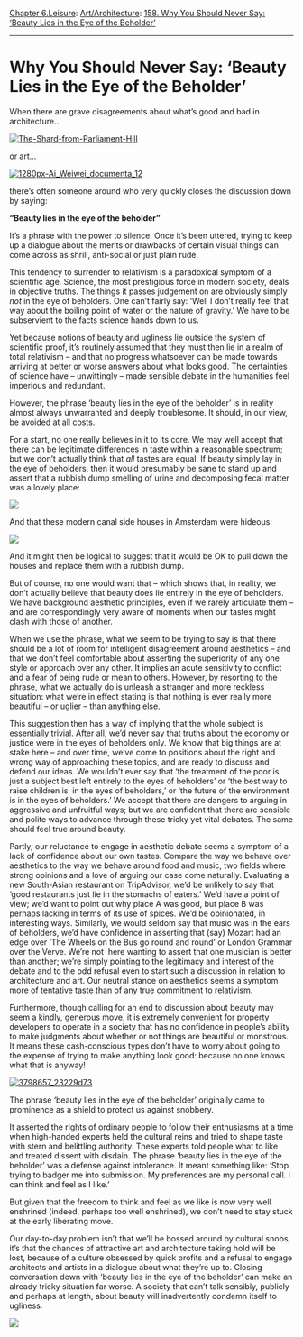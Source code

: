 [Chapter 6.Leisure](https://www.theschooloflife.com/thebookoflife/category/leisure/): [Art/Architecture](https://www.theschooloflife.com/thebookoflife/category/leisure/artarchitecture/): [158. Why You Should Never Say: ‘Beauty Lies in the Eye of the Beholder’](https://www.theschooloflife.com/thebookoflife/why-you-should-never-say-beauty-lies-in-the-eye-of-the-beholder/)

* * *

# Why You Should Never Say: ‘Beauty Lies in the Eye of the Beholder’

When there are grave disagreements about what’s good and bad in architecture…

[![The-Shard-from-Parliament-Hill](https://www.theschooloflife.com/thebookoflife/wp-content/uploads/2015/07/The-Shard-from-Parliament-Hill.jpg)](http://www.thebookoflife.org/wp-content/uploads/2015/07/The-Shard-from-Parliament-Hill.jpg)

or art…

[![1280px-Ai_Weiwei_documenta_12](https://www.theschooloflife.com/thebookoflife/wp-content/uploads/2015/07/1280px-Ai_Weiwei_documenta_12.jpg)](http://www.thebookoflife.org/wp-content/uploads/2015/07/1280px-Ai_Weiwei_documenta_12.jpg)

there’s often someone around who very quickly closes the discussion down by saying:

**“Beauty lies in the eye of the beholder”**

It’s a phrase with the power to silence. Once it’s been uttered, trying to keep up a dialogue about the merits or drawbacks of certain visual things can come across as shrill, anti-social or just plain rude.

This tendency to surrender to relativism is a paradoxical symptom of a scientific age. Science, the most prestigious force in modern society, deals in objective truths. The things it passes judgement on are obviously simply _not_ in the eye of beholders. One can’t fairly&nbsp;say: ‘Well I don’t really feel that way about the boiling point of water or the nature of gravity.’ We have to be subservient to the facts science hands down to us.

Yet because notions of beauty and ugliness lie outside the system of scientific proof, it’s routinely assumed that they must then lie in a realm of total relativism – and that no progress whatsoever can be made towards arriving at better or worse answers about what looks good. The certainties of science have – unwittingly – made sensible debate in the humanities feel imperious and redundant.

However, the phrase ‘beauty lies in the eye of the beholder’ is in reality almost always unwarranted and deeply troublesome. It should, in our view, be avoided at all costs.

For a start, no one really believes in it to its core. We may well accept that there can be legitimate differences in taste within a reasonable spectrum; but we don’t actually think that _all_ tastes are equal. If beauty simply lay in the eye of beholders, then it would presumably be sane to stand up and assert that a rubbish dump smelling of urine and decomposing fecal matter was a lovely place:

![](http://static.guim.co.uk/sys-images/Guardian/Pix/pictures/2012/12/17/1355749064055/landfill-rubbish-dump-uk-010.jpg)

And that these modern canal side houses in Amsterdam were hideous:

![](http://payload.cargocollective.com/1/4/137872/1838577/amsterdam%20architecture%20tour%20broneo2%20c%20kapungo.jpg)

And it might then be logical to suggest that it would be OK to pull down the houses and replace them with a rubbish dump.

But of course, no one would want that – which shows that, in reality, we don’t actually believe that beauty does lie entirely in the eye of beholders. We have background aesthetic principles, even if we rarely articulate them – and are correspondingly very aware of moments when our tastes might clash with those of another.

When we use the phrase, what we seem to be trying to say is that there should be a lot of room for intelligent disagreement around aesthetics – and that we don’t feel comfortable about asserting the superiority of any one style or approach over any other. It implies an acute sensitivity to conflict and a fear of being rude or mean to others. However, by resorting to the phrase, what we actually do is unleash a stranger and more reckless situation: what we’re in effect stating is that nothing is ever really more beautiful – or uglier – than anything else.

This suggestion then has a way of implying that the whole subject is essentially trivial. After all, we’d never say that truths about the economy or justice were in the eyes of beholders only. We know that big things are at stake here – and over time, we’ve come to positions about the right and wrong way of approaching these topics, and are ready to discuss and defend our ideas. We wouldn’t ever say that ‘the treatment of the poor is just a subject best left entirely to the eyes of beholders’ or ‘the best way to raise children is &nbsp;in the eyes of beholders,’ or ‘the future of the environment is in the eyes of beholders.’ We accept that there are dangers to arguing in aggressive and unfruitful ways; but we are confident that there are sensible and polite ways to advance through these tricky yet vital debates. The same should feel true around beauty.

Partly, our reluctance to engage in aesthetic debate seems a symptom of a lack of confidence about our own tastes. Compare the way we behave over aesthetics to the way we behave around food and music, two fields where strong opinions and a love of arguing our case come naturally. Evaluating a new South-Asian restaurant on TripAdvisor, we’d be unlikely to say that ‘good restaurants just lie in the stomachs of eaters.’ We’d have a point of view; we’d want to point out why place A was good, but place B was perhaps lacking in terms of its use of spices. We’d be opinionated, in interesting ways. Similarly, we would seldom say that music was in the ears of beholders, we’d have confidence in asserting that (say) Mozart had an edge over ‘The Wheels on the Bus go round and round’ or London Grammar over the Verve. We’re not &nbsp;here wanting to assert that one musician is better than another; we’re simply pointing to the legitimacy and interest of the debate and to the odd refusal even to start such a discussion in relation to architecture and art. Our neutral stance on aesthetics seems a symptom more of tentative taste than of any true commitment to relativism.

Furthermore, though calling for an end to discussion about beauty may seem a kindly, generous move, it is extremely convenient for property developers to operate in a society that has no confidence in people’s ability to make judgments about whether or not things are beautiful or monstrous. It means these cash-conscious types don’t have to worry about going to the expense of trying to make anything look good: because no one knows what that is anyway!

[![3798657_23229d73](https://www.theschooloflife.com/thebookoflife/wp-content/uploads/2015/07/3798657_23229d73.jpg)](http://www.thebookoflife.org/wp-content/uploads/2015/07/3798657_23229d73.jpg)

The phrase ‘beauty lies in the eye of the beholder’ originally came to prominence as a shield to protect us against snobbery.

It asserted the rights of ordinary people to follow their enthusiasms at a time when high-handed experts held the cultural reins and tried to shape taste with stern and belittling authority. These experts told people what to like and treated dissent with disdain. The phrase ‘beauty lies in the eye of the beholder’ was a defense against intolerance. It meant something like: ‘Stop trying to badger me into submission. My preferences are my personal call. I can think and feel as I like.’

But given that the freedom to think and feel as we like is now very&nbsp;well enshrined (indeed, perhaps too well enshrined), we don’t need to stay stuck at the early liberating move.

Our day-to-day problem isn’t that we’ll be bossed around by cultural snobs, it’s that the chances of attractive art and architecture taking hold will be lost,&nbsp;because of a culture obsessed by quick profits and a refusal to engage architects and artists in a dialogue about what they’re up to. Closing conversation down with&nbsp;‘beauty lies in the eye of the beholder’ can make an already tricky situation far worse. A society that can’t talk sensibly, publicly and perhaps at length, about beauty will inadvertently condemn itself to ugliness.

[![](https://img.youtube.com/vi/wCEJHxd7KTw/0.jpg)](https://www.youtube.com/embed/wCEJHxd7KTw '')
